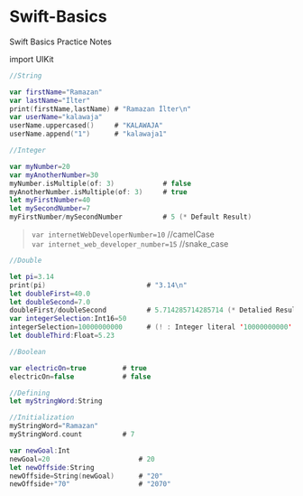 # Swift-Basics
Swift Basics Practice Notes

import UIKit

```swift
//String

var firstName="Ramazan"
var lastName="İlter"
print(firstName,lastName) # "Ramazan İlter\n"
var userName="kalawaja"
userName.uppercased()     # "KALAWAJA"
userName.append("1")      # "kalawaja1"
```

```swift
//Integer

var myNumber=20
var myAnotherNumber=30
myNumber.isMultiple(of: 3)            # false
myAnotherNumber.isMultiple(of: 3)     # true
let myFirstNumber=40
let mySecondNumber=7
myFirstNumber/mySecondNumber          # 5 (* Default Result)
```
> `var internetWebDeveloperNumber=10`       //camelCase  
> `var internet_web_developer_number=15`    //snake_case

```swift
//Double

let pi=3.14
print(pi)                         # "3.14\n"
let doubleFirst=40.0
let doubleSecond=7.0
doubleFirst/doubleSecond          # 5.714285714285714 (* Detalied Result)
var integerSelection:Int16=50     
integerSelection=10000000000      # (! : Integer literal '10000000000' overflows when stored into 'Int16')
let doubleThird:Float=5.23
```

```swift
//Boolean

var electricOn=true         # true
electricOn=false            # false
```

```swift
//Defining
let myStringWord:String

//Initialization
myStringWord="Ramazan"
myStringWord.count          # 7
```

```swift
var newGoal:Int
newGoal=20                      # 20
let newOffside:String
newOffside=String(newGoal)      # "20"
newOffside+"70"                 # "2070"
```


